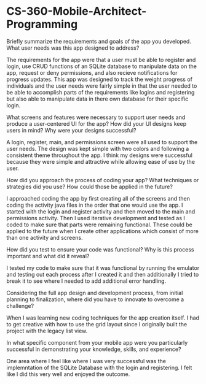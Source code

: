 # CS-360-Mobile-Architect-Programming
Briefly summarize the requirements and goals of the app you developed. What user needs was this app designed to address?

The requirements for the app were that a user must be able to register and login, use CRUD functions of an SQLite database to manipulate data on the app, request or deny permissions, and also recieve notifications for progress updates. This app was designed to track the weight progress of individuals and the user needs were fairly simple in that the user needed to be able to accomplish parts of the requirements like logins and registering but also able to manipulate data in there own database for their specific login.

What screens and features were necessary to support user needs and produce a user-centered UI for the app? How did your UI designs keep users in mind? Why were your designs successful?

A login, register, main, and permissions screen were all used to support the user needs. The design was kept simple with two colors and following a consistent theme throughout the app. I think my designs were successful because they were simple and attractive while allowing ease of use by the user. 

How did you approach the process of coding your app? What techniques or strategies did you use? How could those be applied in the future?

I approached coding the app by first creating all of the screens and then coding the activity java files in the order that one would use the app. I started with the login and register activity and then moved to the main and permissions activity. Then I used iterative development and tested as I coded to make sure that parts were remaining functional. These could be applied to the future when I create other applications which consist of more than one activity and screens. 

How did you test to ensure your code was functional? Why is this process important and what did it reveal?

I tested my code to make sure that it was functional by running the emulator and testing out each process after I created it and then additionally I tried to break it to see where I needed to add additional error handling. 

Considering the full app design and development process, from initial planning to finalization, where did you have to innovate to overcome a challenge?

When I was learning new coding techniques for the app creation itself. I had to get creative with how to use the grid layout since I originally built the project with the legacy list view. 

In what specific component from your mobile app were you particularly successful in demonstrating your knowledge, skills, and experience?

One area where I feel like where I was very successful was the implemntation of the SQLite Database with the login and registering. I felt like I did this very well and enjoyed the outcome. 
